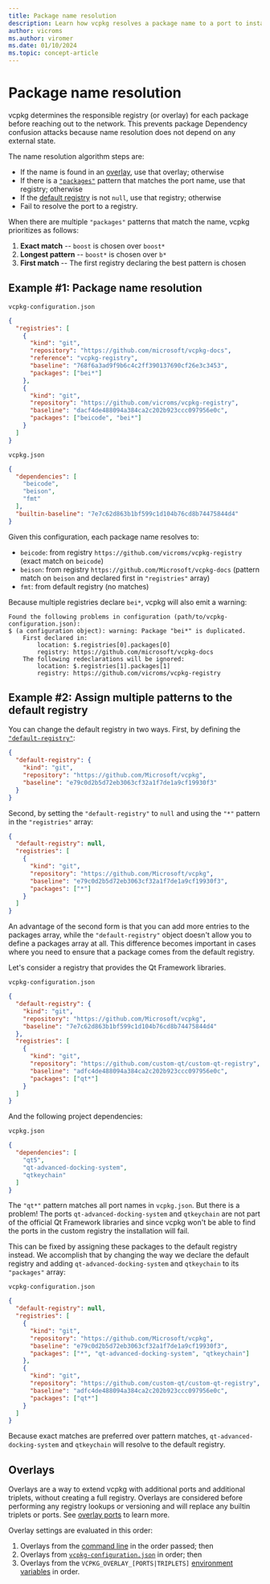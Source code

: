 ```yaml
---
title: Package name resolution
description: Learn how vcpkg resolves a package name to a port to install.
author: vicroms
ms.author: viromer
ms.date: 01/10/2024
ms.topic: concept-article
---
```

# Package name resolution

vcpkg determines the responsible registry (or overlay) for each package before
reaching out to the network. This prevents package Dependency confusion attacks
because name resolution does not depend on any external state.

The name resolution algorithm steps are:

- If the name is found in an [overlay](#overlays), use that overlay; otherwise
- If there is a
  [`"packages"`](../reference/vcpkg-configuration-json.md#registry-packages)
  pattern that matches the port name, use that registry; otherwise
- If the [default
  registry](../reference/vcpkg-configuration-json.md#default-registry) is not
  `null`, use that registry; otherwise
- Fail to resolve the port to a registry.

When there are multiple `"packages"` patterns that match the name, vcpkg
prioritizes as follows:

1. **Exact match** -- `boost` is chosen over `boost*`
1. **Longest pattern** -- `boost*` is chosen over `b*`
1. **First match** -- The first registry declaring the best pattern is chosen

## Example #1: Package name resolution

`vcpkg-configuration.json`
```json
{
  "registries": [
    {
      "kind": "git",
      "repository": "https://github.com/microsoft/vcpkg-docs",
      "reference": "vcpkg-registry",
      "baseline": "768f6a3ad9f9b6c4c2ff390137690cf26e3c3453",
      "packages": ["bei*"]
    },
    {
      "kind": "git",
      "repository": "https://github.com/vicroms/vcpkg-registry",
      "baseline": "dacf4de488094a384ca2c202b923ccc097956e0c",
      "packages": ["beicode", "bei*"]
    }
  ]
}
```

`vcpkg.json`

```json
{
  "dependencies": [
    "beicode",
    "beison",
    "fmt"
  ],
  "builtin-baseline": "7e7c62d863b1bf599c1d104b76cd8b74475844d4"
}
```

Given this configuration, each package name resolves to:

* `beicode`: from registry `https://github.com/vicroms/vcpkg-registry` (exact
  match on `beicode`)
* `beison`: from registry `https://github.com/Microsoft/vcpkg-docs`
  (pattern match on `beison` and declared first in `"registries"` array)
* `fmt`: from default registry (no matches)

Because multiple registries declare `bei*`, vcpkg will also emit a warning:

```Console
Found the following problems in configuration (path/to/vcpkg-configuration.json):
$ (a configuration object): warning: Package "bei*" is duplicated.
    First declared in:
        location: $.registries[0].packages[0]
        registry: https://github.com/microsoft/vcpkg-docs
    The following redeclarations will be ignored:
        location: $.registries[1].packages[1]
        registry: https://github.com/vicroms/vcpkg-registry
```

## Example #2: Assign multiple patterns to the default registry

You can change the default registry in two ways. First, by defining the
[`"default-registry"`](../reference/vcpkg-configuration-json.md#default-registry):

```json
{
  "default-registry": {
    "kind": "git",
    "repository": "https://github.com/Microsoft/vcpkg",
    "baseline": "e79c0d2b5d72eb3063cf32a1f7de1a9cf19930f3"
  }
}
```

Second, by setting the `"default-registry"` to `null` and using the `"*"`
pattern in the `"registries"` array:

```json
{
  "default-registry": null,
  "registries": [
    {
      "kind": "git",
      "repository": "https://github.com/Microsoft/vcpkg",
      "baseline": "e79c0d2b5d72eb3063cf32a1f7de1a9cf19930f3",
      "packages": ["*"]
    }
  ]
}
```

An advantage of the second form is that you can add more entries to the packages
array, while the `"default-registry"` object doesn't allow you to define a
packages array at all. This difference becomes important in cases where you need
to ensure that a package comes from the default registry.

Let's consider a registry that provides the Qt Framework libraries.

`vcpkg-configuration.json`

```json
{
  "default-registry": {
    "kind": "git",
    "repository": "https://github.com/Microsoft/vcpkg",
    "baseline": "7e7c62d863b1bf599c1d104b76cd8b74475844d4"
  },
  "registries": [
    {
      "kind": "git",
      "repository": "https://github.com/custom-qt/custom-qt-registry",
      "baseline": "adfc4de488094a384ca2c202b923ccc097956e0c",
      "packages": ["qt*"]
    }
  ]
}
```

And the following project dependencies:

`vcpkg.json`
```json
{
  "dependencies": [
    "qt5",
    "qt-advanced-docking-system",
    "qtkeychain"
  ]
}
```

The `"qt*"` pattern matches all port names in `vcpkg.json`. But there is a
problem! The ports `qt-advanced-docking-system` and `qtkeychain` are not part of
the official Qt Framework libraries and since vcpkg won't be able to find the
ports in the custom registry the installation will fail.

This can be fixed by assigning these packages to the default registry instead.
We accomplish that by changing the way we declare the default registry and
adding `qt-advanced-docking-system` and `qtkeychain` to its `"packages"` array:

`vcpkg-configuration.json`

```json
{
  "default-registry": null,
  "registries": [
    {
      "kind": "git",
      "repository": "https://github.com/Microsoft/vcpkg",
      "baseline": "e79c0d2b5d72eb3063cf32a1f7de1a9cf19930f3",
      "packages": ["*", "qt-advanced-docking-system", "qtkeychain"]
    },
    {
      "kind": "git",
      "repository": "https://github.com/custom-qt/custom-qt-registry",
      "baseline": "adfc4de488094a384ca2c202b923ccc097956e0c",
      "packages": ["qt*"]
    }
  ]
}
```

Because exact matches are preferred over pattern matches,
`qt-advanced-docking-system` and `qtkeychain` will resolve to the default
registry.

## <a name="overlays"></a> Overlays

Overlays are a way to extend vcpkg with additional ports and additional
triplets, without creating a full registry. Overlays are considered before
performing any registry lookups or versioning and will replace any builtin
triplets or ports. See [overlay ports](../concepts/overlay-ports.md) to learn more.

Overlay settings are evaluated in this order:

1. Overlays from the [command line](../commands/common-options.md#overlay-ports)
   in the order passed; then
2. Overlays from
   [`vcpkg-configuration.json`](../reference/vcpkg-configuration-json.md#overlay-ports)
   in order; then
3. Overlays from the `VCPKG_OVERLAY_[PORTS|TRIPLETS]` [environment
   variables](../users/config-environment.md#vcpkg_overlay_ports) in order.
